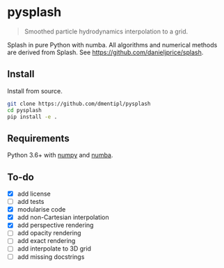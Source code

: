 pysplash
========

> Smoothed particle hydrodynamics interpolation to a grid.

Splash in pure Python with numba. All algorithms and numerical methods are derived from Splash. See <https://github.com/danieljprice/splash>.

Install
-------

Install from source.

```bash
git clone https://github.com/dmentipl/pysplash
cd pysplash
pip install -e .
```

Requirements
------------

Python 3.6+ with [numpy](https://numpy.org/) and [numba](http://numba.pydata.org/).

To-do
-----

- [x] add license
- [ ] add tests
- [x] modularise code
- [x] add non-Cartesian interpolation
- [x] add perspective rendering
- [ ] add opacity rendering
- [ ] add exact rendering
- [ ] add interpolate to 3D grid
- [ ] add missing docstrings
